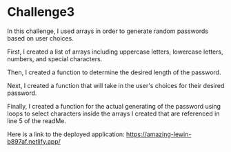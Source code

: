 # Challenge3

In this challenge, I used arrays in order to generate random passwords based on user choices. 

First, I created a list of arrays including uppercase letters, lowercase letters, numbers, and special characters. 

Then, I created a function to determine the desired length of the password. 

Next, I created a function that will take in the user's choices for their desired password. 

Finally, I created a function for the actual generating of the password using loops to select characters inside the arrays I created that are referenced in line 5 of the readMe. 

Here is a link to the deployed application: https://amazing-lewin-b897af.netlify.app/
